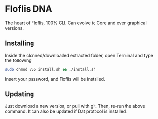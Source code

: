 # Floflis DNA

The heart of Floflis, 100% CLI.
Can evolve to Core and even graphical versions.

## Installing

Inside the clonned/downloaded extracted folder, open Terminal and type the following:

```bash
sudo chmod 755 install.sh && ./install.sh
```

Insert your password, and Floflis will be installed.

## Updating

Just download a new version, or pull with git. Then, re-run the above command.
It can also be updated if Dat protocol is installed.
